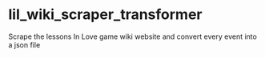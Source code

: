 # lil_wiki_scraper_transformer
Scrape the lessons In Love game wiki website and convert every event into a json file
